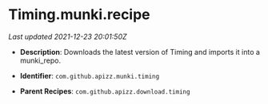 # Timing.munki.recipe

_Last updated 2021-12-23 20:01:50Z_

- **Description**: Downloads the latest version of Timing and imports it into a munki_repo.

- **Identifier**: `com.github.apizz.munki.timing`

- **Parent Recipes**: `com.github.apizz.download.timing`
